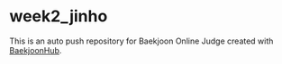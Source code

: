 # week2_jinho
This is an auto push repository for Baekjoon Online Judge created with [BaekjoonHub](https://github.com/BaekjoonHub/BaekjoonHub).
